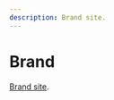 ```yaml
---
description: Brand site.
---
```


# Brand

[Brand site](https://centrica.frontify.com/d/nfz7xmW4vrF9).
